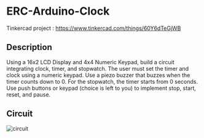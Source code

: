 # ERC-Arduino-Clock
Tinkercad project : https://www.tinkercad.com/things/60Y6dTeGjWB
## Description
Using a 16x2 LCD Display and 4x4 Numeric Keypad, build a circuit integrating clock,
timer, and stopwatch. The user must set the timer and clock using a numeric keypad.
Use a piezo buzzer that buzzes when the timer counts down to 0. For the stopwatch, the
timer starts from 0 seconds. Use push buttons or keypad (choice is left to you) to
implement stop, start, reset, and pause.

## Circuit
![circuit](https://user-images.githubusercontent.com/101547118/168343058-820836e0-5fd6-425b-9fe7-55b996d1cfef.png)

